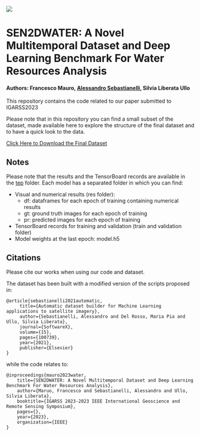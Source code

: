 ![](imgs/dataset.png)

# SEN2DWATER: A Novel Multitemporal Dataset and Deep Learning Benchmark For Water Resources Analysis
#### Authors: Francesco Mauro, [Alessandro Sebastianelli](https://alessandrosebastianelli.github.io/), Silvia Liberata Ullo

This repository contains the code related to our paper submitted to IGARSS2023

Please note that in this repository you can find a small subset of the dataset, made available here to explore the structure of the final dataset and to have a quick look to the data. 

[Click Here to Download the Final Dataset]()

## Notes

Please note that the results and the TensorBoard records are available in the [tep](tmp) folder. Each model has a separated folder in which you can find:

- Visual and numerical results (res folder):
	- df: dataframes for each epoch of training containing numerical results
	- gt: ground truth images for each epoch of training
	- pr: predicted images for each epoch of training
- TensorBoard records for training and validation (train and validation folder)
- Model weights at the last epoch: model.h5

## Citations
Please cite our works when using our code and dataset.

The dataset has been built with a modified version of the scripts proposed in:

	@article{sebastianelli2021automatic,
 		 title={Automatic dataset builder for Machine Learning applications to satellite imagery},
  		 author={Sebastianelli, Alessandro and Del Rosso, Maria Pia and Ullo, Silvia Liberata},
 		 journal={SoftwareX},
 	 	 volume={15},
  		 pages={100739},
  		 year={2021},
  		 publisher={Elsevier}
	}

while the code relates to:

	@inproceedings{mauro2023water,
		title={SEN2DWATER: A Novel Multitemporal Dataset and Deep Learning Benchmark For Water Resources Analysis},
		author={Maruo, Francesco and Sebastianelli, Alessandro and Ullo, Silvia Liberata},
		booktitle={IGARSS 2023-2023 IEEE International Geoscience and Remote Sensing Symposium},
		pages={},
		year={2023},
		organization={IEEE}
	}


